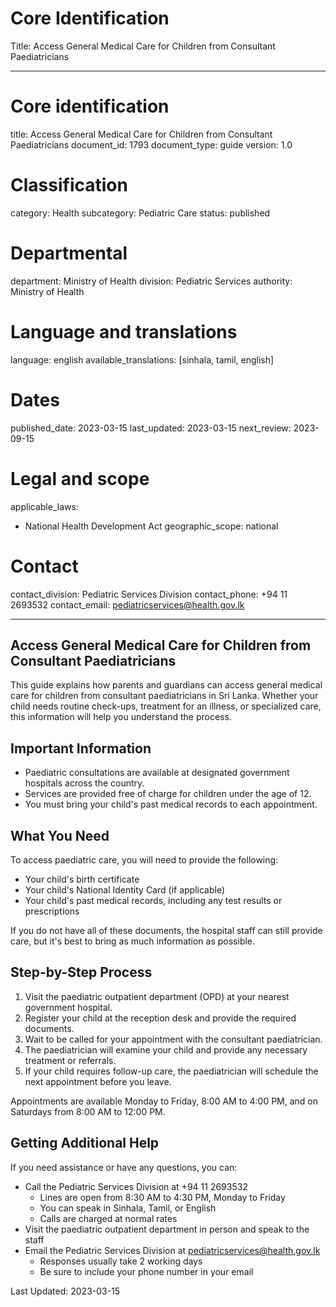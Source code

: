 # Core Identification
Title: Access General Medical Care for Children from Consultant Paediatricians

---
# Core identification
title: Access General Medical Care for Children from Consultant Paediatricians
document_id: 1793
document_type: guide
version: 1.0

# Classification
category: Health
subcategory: Pediatric Care
status: published

# Departmental
department: Ministry of Health
division: Pediatric Services
authority: Ministry of Health

# Language and translations
language: english
available_translations: [sinhala, tamil, english]

# Dates
published_date: 2023-03-15
last_updated: 2023-03-15
next_review: 2023-09-15

# Legal and scope
applicable_laws:
 - National Health Development Act
geographic_scope: national

# Contact
contact_division: Pediatric Services Division
contact_phone: +94 11 2693532
contact_email: pediatricservices@health.gov.lk

---

## Access General Medical Care for Children from Consultant Paediatricians

This guide explains how parents and guardians can access general medical care for children from consultant paediatricians in Sri Lanka. Whether your child needs routine check-ups, treatment for an illness, or specialized care, this information will help you understand the process.

## Important Information

- Paediatric consultations are available at designated government hospitals across the country.
- Services are provided free of charge for children under the age of 12.
- You must bring your child's past medical records to each appointment.

## What You Need

To access paediatric care, you will need to provide the following:

- Your child's birth certificate
- Your child's National Identity Card (if applicable)
- Your child's past medical records, including any test results or prescriptions

If you do not have all of these documents, the hospital staff can still provide care, but it's best to bring as much information as possible.

## Step-by-Step Process

1. Visit the paediatric outpatient department (OPD) at your nearest government hospital.
2. Register your child at the reception desk and provide the required documents.
3. Wait to be called for your appointment with the consultant paediatrician.
4. The paediatrician will examine your child and provide any necessary treatment or referrals.
5. If your child requires follow-up care, the paediatrician will schedule the next appointment before you leave.

Appointments are available Monday to Friday, 8:00 AM to 4:00 PM, and on Saturdays from 8:00 AM to 12:00 PM.

## Getting Additional Help

If you need assistance or have any questions, you can:

- Call the Pediatric Services Division at +94 11 2693532
    - Lines are open from 8:30 AM to 4:30 PM, Monday to Friday
    - You can speak in Sinhala, Tamil, or English
    - Calls are charged at normal rates
- Visit the paediatric outpatient department in person and speak to the staff
- Email the Pediatric Services Division at pediatricservices@health.gov.lk
    - Responses usually take 2 working days
    - Be sure to include your phone number in your email

Last Updated: 2023-03-15